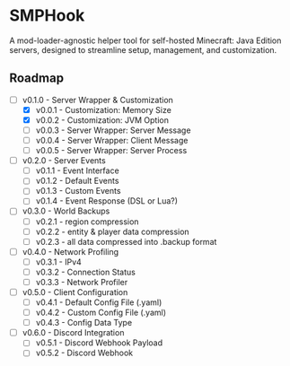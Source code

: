 # SMPHook
A mod-loader-agnostic helper tool for self-hosted Minecraft: Java Edition servers, designed to streamline setup, management, and customization.

## Roadmap
- [ ] v0.1.0 - Server Wrapper & Customization
    - [x] v0.0.1 - Customization: Memory Size
    - [x] v0.0.2 - Customization: JVM Option
    - [ ] v0.0.3 - Server Wrapper: Server Message
    - [ ] v0.0.4 - Server Wrapper: Client Message
    - [ ] v0.0.5 - Server Wrapper: Server Process
- [ ] v0.2.0 - Server Events
    - [ ] v0.1.1 - Event Interface
    - [ ] v0.1.2 - Default Events
    - [ ] v0.1.3 - Custom Events
    - [ ] v0.1.4 - Event Response (DSL or Lua?)
- [ ] v0.3.0 - World Backups
    - [ ] v0.2.1 - region compression
    - [ ] v0.2.2 - entity & player data compression
    - [ ] v0.2.3 - all data compressed into .backup format
- [ ] v0.4.0 - Network Profiling
    - [ ] v0.3.1 - IPv4
    - [ ] v0.3.2 - Connection Status
    - [ ] v0.3.3 - Network Profiler
- [ ] v0.5.0 - Client Configuration
    - [ ] v0.4.1 - Default Config File (.yaml)
    - [ ] v0.4.2 - Custom Config File (.yaml)
    - [ ] v0.4.3 - Config Data Type
- [ ] v0.6.0 - Discord Integration
    - [ ] v0.5.1 - Discord Webhook Payload
    - [ ] v0.5.2 - Discord Webhook
